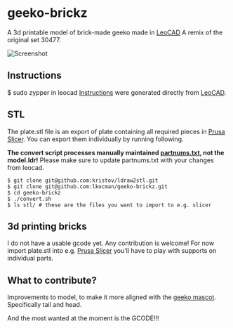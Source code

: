 # geeko-brickz
A 3d printable model of brick-made geeko made in [LeoCAD](https://www.leocad.org/)
A remix of the original set 30477.

![Screenshot](https://github.com/lkocman/geeko-brickz/blob/main/screenshot.png?raw=true)

## Instructions

$ sudo zypper in leocad
[Instructions](https://github.com/lkocman/geeko-brickz/blob/main/instructions.pdf) were generated directly from [LeoCAD](https://www.leocad.org/).


## STL

The plate.stl file is an export of plate containing all required pieces in [Prusa Slicer](https://flathub.org/apps/com.prusa3d.PrusaSlicer).
You can export them individually by running following. 

**The convert script processes manually maintained [partnums.txt](https://github.com/lkocman/geeko-brickz/blob/main/partnums.txt), not the model.ldr!** Please make sure to update partnums.txt with your changes from leocad.

```
$ git clone git@github.com:kristov/ldraw2stl.git
$ git clone git@github.com:lkocman/geeko-brickz.git
$ cd geeko-brickz
$ ./convert.sh
$ ls stl/ # these are the files you want to import to e.g. slicer
```

## 3d printing bricks

I do not have a usable gcode yet. Any contribution is welcome!
For now import plate.stl into e.g. [Prusa Slicer](https://flathub.org/apps/com.prusa3d.PrusaSlicer) you'll have to play with supports on individual parts.


## What to contribute?

Improvements to model, to make it more aligned with the [geeko mascot](https://github.com/openSUSE/artwork/blob/master/logos/official/geeko-color.svg).
Specifically tail and head.

And the most wanted at the moment is the GCODE!!!


